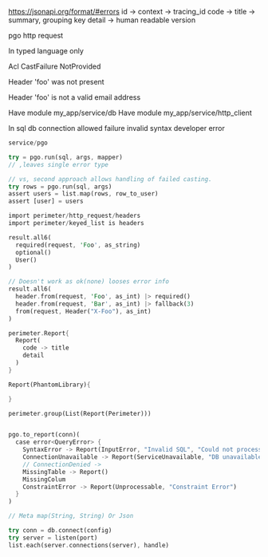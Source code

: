 


https://jsonapi.org/format/#errors
id -> context -> tracing_id
code -> 
title -> summary, grouping key
detail -> human readable version

pgo
http
request

In typed language only

Acl
CastFailure
NotProvided


Header 'foo' was not present
<!-- Fails validation -->
Header 'foo' is not a valid email address

Have module my_app/service/db
Have module my_app/service/http_client

In sql db connection allowed failure invalid syntax developer error




```rust
service/pgo

try = pgo.run(sql, args, mapper)
// ,leaves single error type

// vs, second approach allows handling of failed casting.
try rows = pgo.run(sql, args)
assert users = list.map(rows, row_to_user)
assert [user] = users

```

```rust
import perimeter/http_request/headers
import perimeter/keyed_list is headers

result.all6(
  required(request, 'Foo', as_string)
  optional()
  User()
)

// Doesn't work as ok(none) looses error info
result.all6(
  header.from(request, 'Foo', as_int) |> required()
  header.from(request, 'Bar', as_int) |> fallback(3)
  from(request, Header("X-Foo"), as_int)
)
```


<!-- neither 400 or 422 get reported in the main application -->
```rust
perimeter.Report{
  Report(
    code -> title
    detail
  )
}

Report(PhantomLibrary){

}

perimeter.group(List(Report(Perimeter)))


pgo.to_report(conn)(
  case error<QueryError> {
    SyntaxError -> Report(InputError, "Invalid SQL", "Could not process query")
    ConnectionUnavailable -> Report(ServiceUnavailable, "DB unavailable")
    // ConnectionDenied ->
    MissingTable -> Report()
    MissingColum
    ConstraintError -> Report(Unprocessable, "Constraint Error")
  }
)

// Meta map(String, String) Or Json

try conn = db.connect(config)
try server = listen(port)
list.each(server.connections(server), handle)
```